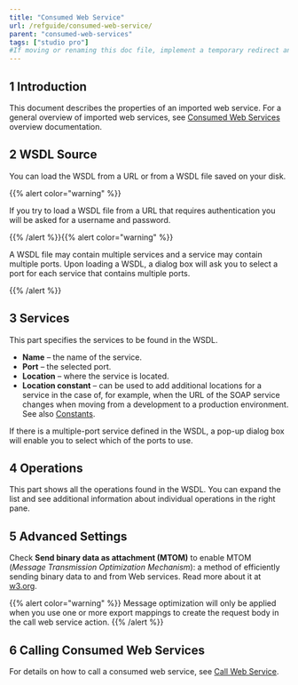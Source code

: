 ```yaml
---
title: "Consumed Web Service"
url: /refguide/consumed-web-service/
parent: "consumed-web-services"
tags: ["studio pro"]
#If moving or renaming this doc file, implement a temporary redirect and let the respective team know they should update the URL in the product. See Mapping to Products for more details.
---
```


## 1 Introduction

This document describes the properties of an imported web service. For a general overview of imported web services, see [Consumed Web Services](/refguide/consumed-web-services/) overview documentation.

## 2 WSDL Source

You can load the WSDL from a URL or from a WSDL file saved on your disk.

{{% alert color="warning" %}}

If you try to load a WSDL file from a URL that requires authentication you will be asked for a username and password.

{{% /alert %}}{{% alert color="warning" %}}

A WSDL file may contain multiple services and a service may contain multiple ports. Upon loading a WSDL, a dialog box will ask you to select a port for each service that contains multiple ports.

{{% /alert %}}

## 3 Services

This part specifies the services to be found in the WSDL.

* **Name** – the name of the service.
* **Port** – the selected port.
* **Location** – where the service is located.
* **Location constant** – can be used to add additional locations for a service in the case of, for example, when the URL of the SOAP service changes when moving from a development to a production environment. See also [Constants](/refguide/constants/).

If there is a multiple-port service defined in the WSDL, a pop-up dialog box will enable you to select which of the ports to use.

## 4 Operations

This part shows all the operations found in the WSDL. You can expand the list and see additional information about individual operations in the right pane.

## 5 Advanced Settings

Check **Send binary data as attachment (MTOM)** to enable MTOM (_Message Transmission Optimization Mechanism_): a method of efficiently sending binary data to and from Web services. Read more about it at [w3.org](https://www.w3.org/TR/soap12-mtom/). 

{{% alert color="warning" %}}
Message optimization will only be applied when you use one or more export mappings to create the request body in the call web service action.
{{% /alert %}}

## 6 Calling Consumed Web Services

For details on how to call a consumed web service, see [Call Web Service](/refguide/call-web-service-action/).

